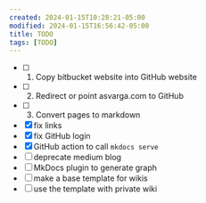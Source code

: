 ```yaml
---
created: 2024-01-15T10:28:21-05:00
modified: 2024-01-15T16:56:42-05:00
title: TODO
tags: [TODO]
---
```


- [ ] 1. Copy bitbucket website into GitHub website 
- [ ] 2. Redirect or point asvarga.com to GitHub
- [ ] 3. Convert pages to markdown 
- [x] fix links
- [x] fix GitHub login
- [x] GitHub action to call `mkdocs serve`
- [ ] deprecate medium blog
- [ ] MkDocs plugin to generate graph
- [ ] make a base template for wikis
- [ ] use the template with private wiki

